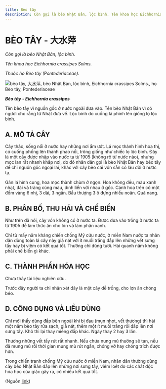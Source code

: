 ```yaml
---
title: Bèo tây
description: Còn gọi là bèo Nhật Bản, lộc bình. Tên khoa học Eichhornia crassipes Solms. Thuộc họ Bèo tây (Pontederiaceae). Tên bèo tây vì nguồn gốc ở nước ngoài đưa vào. Tên bèo Nhật Bản vì có người cho rằng từ Nhật đưa về. Lộc bình do cuống lá phình lên giống lọ lộc bình.
---
```

# BÈO TÂY - 大水萍

*Còn gọi là bèo Nhật Bản, lộc bình.*

*Tên khoa học Eichhornia crassipes Solms.*

*Thuộc họ Bèo tây (Pontederiaceae).*

![bèo tây, 大水萍, bèo Nhật Bản, lộc bình, Eichhornia crassipes Solms., họ Bèo tây, Pontederiaceae](/imgs/do-tat-loi/ctvvtvn/beo-tay.jpg)

***Bèo tây - Eichhornia crassipes***

Tên bèo tây vì nguồn gốc ở nước ngoài đưa vào. Tên bèo Nhật Bản vì có người cho rằng từ Nhật đưa về. Lộc bình do cuống lá phình lên giống lọ lộc bình.

## A. MÔ TẢ CÂY

Cây thảo, sống nổi ở nước hay những nơi ẩm ướt. Lá mọc thành hình hoa thị, có cuống phồng lên thành phao nổi, trông giống như chiếc lọ lộc bình. Đây là một cây được nhập vào nước ta từ 1905 (không rõ từ nước nào), nhưng mọc lan rất nhanh khắp nơi, do đó nhân dân gọi là bèo Nhật Bản hay bèo tây để chỉ nguồn gốc ngoại lai, khác với cây bèo cái vốn sẵn có lâu đời ở nước ta.

Gân lá hình cung, hoa mọc thành chùm ở ngọn. Hoa không đều, màu xanh nhạt, đài và tràng cùng màu, dính liền với nhau ở gốc. Cánh hoa trên có một đốm vàng 6 nhị, 3 dài, 3 ngắn. Bầu thượng 3 ô đựng nhiều noãn. Quả nang.

## B. PHÂN BỐ, THU HÁI VÀ CHẾ BIẾN

Như trên đã nói, cây vốn không có ở nước ta. Được đưa vào trồng ở nước ta từ 1905 để làm thức ăn cho lợn và làm phân xanh.

Chỉ từ mấy năm kháng chiến chống Mỹ cứu nước, ở miền Nam nước ta nhân dân dùng toàn lá cây này giã nát với ít muối trắng đắp lên những vết sưng tấy hay bị viêm có kết quả tốt. Thường chỉ dùng tươi. Hái quanh năm không phải chế biến gì khác.

## C. THÀNH PHẦN HÓA HỌC

Chưa thấy tài liệu nghiên cứu.

Trước đây người ta chỉ nhận xét đây là một cây dễ trồng, cho lợn ăn chóng béo.

## D. CÔNG DỤNG VÀ LIỀU DÙNG

Chỉ mới thấy dùng đắp bên ngoài khi bị đau (mụn nhọt, vết thương) thì hái một nắm bèo tây rửa sạch, giã nát, thêm một ít muối trắng rồi đắp lên nơi sưng tấy. Khô thì lại thay miếng đắp khác. Ngày thay 2 hay 3 lần.

Thường những vết tấy rút rất nhanh. Nếu chưa nung mủ thường sẽ tan, nếu đã mung mủ rồi thời gian mung mủ rút ngắn, chóng vỡ hay chóng trích được hơn.

Trong chiến tranh chống Mỹ cứu nước ở miền Nam, nhân dân thường dùng cây bèo Nhật Bản đắp lên những nơi sưng tấy, viêm loét do các chất độc hóa học của giặc gây ra, có nhiều kết quả tốt.

(Nguồn <a href="http://www.thuocvuonnha.com/nhung-cay-thuoc-va-vi-thuoc-viet-nam/ket-qua-tra-cuu/beo-tay" target="_blank">link</a>)
